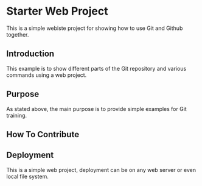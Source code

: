 # Starter Web Project

This is a simple webiste project for
showing how to use Git and Github together.

## Introduction

This example is to show different parts
of the Git repository and various commands
using a web project.

## Purpose

As stated above, the main purpose is to
provide simple examples for Git training.

## How To Contribute

## Deployment

This is a simple web project, deployment
can be on any web server or even local
file system.
